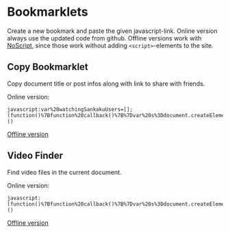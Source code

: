 # Bookmarklets

Create a new bookmark and paste the given javascript-link. Online version always use the updated code from github. Offline versions work with [NoScript](https://addons.mozilla.org/en-US/firefox/addon/noscript/), since those work without adding `<script>`-elements to the site.

## Copy Bookmarklet

Copy document title or post infos along with link to share with friends.

Online version:

```
javascript:var%20watchingSankakuUsers=[];(function()%7Bfunction%20callback()%7B%7Dvar%20s%3Ddocument.createElement(%22script%22)%3Bs.src%3D%22https%3A%2F%2Fjklgit.github.io%2FBookmarklets%2Fsrc%2Fcopy.js%22%3Bif(s.addEventListener)%7Bs.addEventListener(%22load%22%2Ccallback%2Cfalse)%7Delse%20if(s.readyState)%7Bs.onreadystatechange%3Dcallback%7Ddocument.body.appendChild(s)%3Bdocument.body.removeChild(s)%3B%7D)()
```

[Offline version](https://raw.githubusercontent.com/jklgit/Bookmarklets/master/src/copy_offline.js)

## Video Finder

Find video files in the current document.

Online version:

```
javascript:(function()%7Bfunction%20callback()%7B%7Dvar%20s%3Ddocument.createElement(%22script%22)%3Bs.src%3D%22https%3A%2F%2Fjklgit.github.io%2FBookmarklets%2Fsrc%2Fvidfinder.js%22%3Bif(s.addEventListener)%7Bs.addEventListener(%22load%22%2Ccallback%2Cfalse)%7Delse%20if(s.readyState)%7Bs.onreadystatechange%3Dcallback%7Ddocument.body.appendChild(s)%3Bdocument.body.removeChild(s)%3B%7D)()
```
[Offline version](https://raw.githubusercontent.com/jklgit/Bookmarklets/master/src/vidfinder_offline.js)
